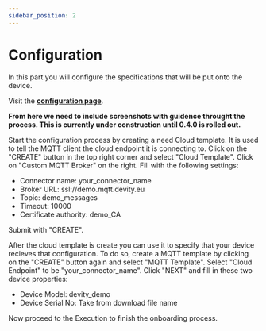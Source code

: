 ```yaml
---
sidebar_position: 2
---
```


# Configuration

In this part you will configure the specifications that will be put onto the device.

Visit the **[configuration page](https://develop.ava.devity.eu)**.

**From here we need to include screenshots with guidence throught the process. This is currently under construction until 0.4.0 is rolled out.** 

Start the configuration process by creating a need Cloud template.
It is used to tell the MQTT client the cloud endpoint it is connecting to.
Click on the "CREATE" button in the top right corner and select "Cloud Template".
Click on "Custom MQTT Broker" on the right.
Fill with the following settings:

- Connector name: your_connector_name
- Broker URL: ssl://demo.mqtt.devity.eu
- Topic: demo_messages
- Timeout: 10000
- Certificate authority: demo_CA

Submit with "CREATE".

After the cloud template is create you can use it to specify that your device recieves that configuration.
To do so, create a MQTT template by  clicking on the "CREATE" button again and select "MQTT Template".
Select "Cloud Endpoint" to be "your_connector_name".
Click "NEXT" and fill in these two device properties:
- Device Model: devity_demo
- Device Serial No: Take from download file name

Now proceed to the Execution to finish the onboarding process.